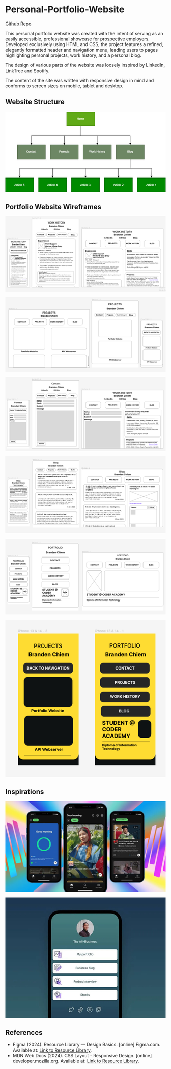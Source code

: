 # Personal-Portfolio-Website

[Github Repo](https://github.com/duskpeyl/Personal-Portfolio-Website)

This personal portfolio website was created with the intent of serving as an easily accessible, professional showcase for prospective employers. Developed exclusively using HTML and CSS, the project features a refined, elegantly formatted header and navigation menu, leading users to pages highlighting personal projects, work history, and a personal blog.

The design of various parts of the website was loosely inspired by LinkedIn, LinkTree and Spotify.

The content of the site was written with responsive design in mind and conforms to screen sizes on mobile, tablet and desktop.

## Website Structure

![Portfolio Website Sitemap](./docs/Portfolio_Sitemap.jpg)

## Portfolio Website Wireframes

![Portfolio Work History Wireframe](./docs/Portfolio_Work_History_Wireframes.PNG)

![Portfolio Projects Wireframe](./docs/Portfolio_Projects_Wireframes.PNG)

![Portfolio Contact Wireframe](./docs/Portfolio_Contact_Page_Wireframes.PNG)

![Portfolio Blog Wireframe](./docs/Portfolio_Blog_Wireframes.PNG)

![Portfolio Homepage Wireframe](./docs/Portfolio_Homepage_Wireframes.PNG)

![Portfolio Detailed Homepage Wireframe](./docs/Detailed_Mockups.PNG)

## Inspirations

![Spotify Inspiration](./docs/Spotify-Preview-On-Home_Music.webp)

![LinkTree Inspiration](./docs/linktree-free-vs-pro.jpg)

## References 
* Figma (2024). Resource Library — Design Basics. [online] Figma.com. Available at: [Link to Resource Library](https://www.figma.com/resource-library/design-basics/).
* MDN Web Docs (2024). CSS Layout - Responsive Design. [online] developer.mozilla.org. Available at: [Link to Resource Library](https://developer.mozilla.org/en-US/docs/Learn/CSS/CSS_layout/Responsive_Design).
